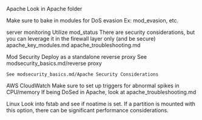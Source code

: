 Apache
  Look in Apache folder

  Make sure to bake in modules for DoS evasion
    Ex: mod_evasion, etc.

  server monitoring
    Utilize mod_status
      There are security considerations, but you can leverage it in the firewall layer only (and be secure)
      apache_key_modules.md
      apache_troubleshooting.md

  Mod Security
    Deploy as a standalone reverse proxy
      See modsecurity_basics.md/reverse proxy

    See modsecurity_basics.md/Apache Security Considerations

AWS
  CloudWatch
    Make sure to set up triggers for abnormal spikes in CPU/memory
      If being DoSed in Apache, look at apache_troubleshooting.md


Linux
  Look into fstab and see if noatime is set.  If a partition is mounted with this option, there can be significant performance considerations.
